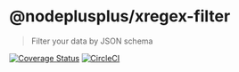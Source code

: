 # @nodeplusplus/xregex-filter

> Filter your data by JSON schema

[![Coverage Status](https://coveralls.io/repos/github/nodeplusplus/xregex-filter/badge.svg)](https://coveralls.io/github/nodeplusplus/xregex-filter)
[![CircleCI](https://circleci.com/gh/nodeplusplus/xregex-filter.svg?style=svg)](https://circleci.com/gh/nodeplusplus/xregex-filter)
